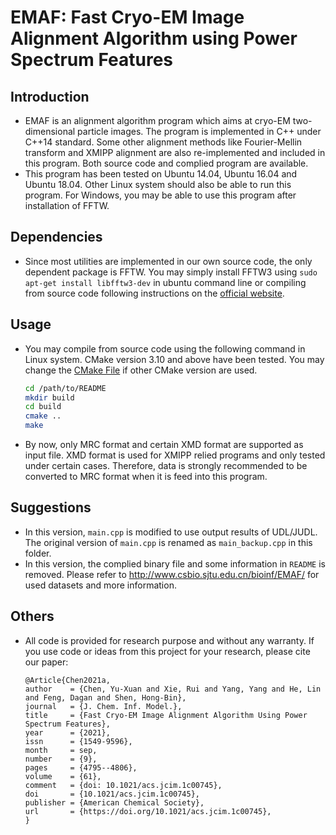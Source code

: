 # EMAF: Fast Cryo-EM Image Alignment Algorithm using Power Spectrum Features

## Introduction
- EMAF is an alignment algorithm program which aims at cryo-EM two-dimensional particle images. The program is implemented in C++ under C++14 standard. Some other alignment methods like Fourier-Mellin transform and XMIPP alignment are also re-implemented and included in this program. Both source code and complied program are available.
- This program has been tested on Ubuntu 14.04, Ubuntu 16.04 and Ubuntu 18.04. Other Linux system should also be able to run this program. For Windows, you may be able to use this program after installation of FFTW.

## Dependencies
- Since most utilities are implemented in our own source code, the only dependent package is FFTW. You may simply install FFTW3 using `sudo apt-get install libfftw3-dev` in ubuntu command line or compiling from source code following instructions on the [official website](http://fftw.org/).

## Usage
- You may compile from source code using the following command in Linux system. CMake version 3.10 and above have been tested. You may change the [CMake File](./CMakeLists.txt) if other CMake version are used.

  ```bash
  cd /path/to/README
  mkdir build
  cd build
  cmake ..
  make
  ```

- By now, only MRC format and certain XMD format are supported as input file. XMD format is used for XMIPP relied programs and only tested under certain cases. Therefore, data is strongly recommended to be converted to MRC format when it is feed into this program.

## Suggestions
- In this version, `main.cpp` is modified to use output results of UDL/JUDL. The original version of `main.cpp` is renamed as `main_backup.cpp` in this folder.
- In this version, the complied binary file and some information in `README` is removed. Please refer to http://www.csbio.sjtu.edu.cn/bioinf/EMAF/ for used datasets and more information.

## Others
- All code is provided for research purpose and without any warranty. If you use  code or ideas from this project for your research, please cite our paper:
  ```
  @Article{Chen2021a,
  author    = {Chen, Yu-Xuan and Xie, Rui and Yang, Yang and He, Lin and Feng, Dagan and Shen, Hong-Bin},
  journal   = {J. Chem. Inf. Model.},
  title     = {Fast Cryo-EM Image Alignment Algorithm Using Power Spectrum Features},
  year      = {2021},
  issn      = {1549-9596},
  month     = sep,
  number    = {9},
  pages     = {4795--4806},
  volume    = {61},
  comment   = {doi: 10.1021/acs.jcim.1c00745},
  doi       = {10.1021/acs.jcim.1c00745},
  publisher = {American Chemical Society},
  url       = {https://doi.org/10.1021/acs.jcim.1c00745},
  }
  ```